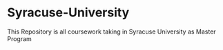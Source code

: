 # Syracuse-University
This Repository is all coursework taking in Syracuse University as Master Program
